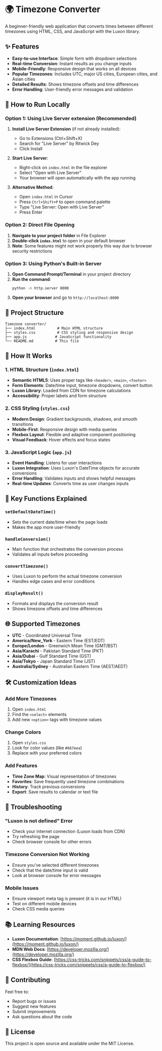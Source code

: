 # 🌍 Timezone Converter

A beginner-friendly web application that converts times between different timezones using HTML, CSS, and JavaScript with the Luxon library.

## ✨ Features

- **Easy-to-use Interface**: Simple form with dropdown selections
- **Real-time Conversion**: Instant results as you change inputs
- **Mobile-Friendly**: Responsive design that works on all devices
- **Popular Timezones**: Includes UTC, major US cities, European cities, and Asian cities
- **Detailed Results**: Shows timezone offsets and time differences
- **Error Handling**: User-friendly error messages and validation

## 🚀 How to Run Locally

### Option 1: Using Live Server extension (Recommended)

1. **Install Live Server Extension** (if not already installed):
   - Go to Extensions (Ctrl+Shift+X)
   - Search for "Live Server" by Ritwick Dey
   - Click Install

2. **Start Live Server**:
   - Right-click on `index.html` in the file explorer
   - Select "Open with Live Server"
   - Your browser will open automatically with the app running

3. **Alternative Method**:
   - Open `index.html` in Cursor
   - Press `Ctrl+Shift+P` to open command palette
   - Type "Live Server: Open with Live Server"
   - Press Enter

### Option 2: Direct File Opening

1. **Navigate to your project folder** in File Explorer
2. **Double-click `index.html`** to open in your default browser
3. **Note**: Some features might not work properly this way due to browser security restrictions

### Option 3: Using Python's Built-in Server

1. **Open Command Prompt/Terminal** in your project directory
2. **Run the command**:
   ```bash
   python -m http.server 8000
   ```
3. **Open your browser** and go to `http://localhost:8000`

## 📁 Project Structure

```
Timezone converter/
├── index.html          # Main HTML structure
├── styles.css          # CSS styling and responsive design
├── app.js             # JavaScript functionality
└── README.md          # This file
```

## 🔧 How It Works

### 1. HTML Structure (`index.html`)
- **Semantic HTML5**: Uses proper tags like `<header>`, `<main>`, `<footer>`
- **Form Elements**: Date/time input, timezone dropdowns, convert button
- **Luxon Library**: Loaded from CDN for timezone calculations
- **Accessibility**: Proper labels and form structure

### 2. CSS Styling (`styles.css`)
- **Modern Design**: Gradient backgrounds, shadows, and smooth transitions
- **Mobile-First**: Responsive design with media queries
- **Flexbox Layout**: Flexible and adaptive component positioning
- **Visual Feedback**: Hover effects and focus states

### 3. JavaScript Logic (`app.js`)
- **Event Handling**: Listens for user interactions
- **Luxon Integration**: Uses Luxon's DateTime objects for accurate conversions
- **Error Handling**: Validates inputs and shows helpful messages
- **Real-time Updates**: Converts time as user changes inputs

## 🎯 Key Functions Explained

### `setDefaultDateTime()`
- Sets the current date/time when the page loads
- Makes the app more user-friendly

### `handleConversion()`
- Main function that orchestrates the conversion process
- Validates all inputs before proceeding

### `convertTimezone()`
- Uses Luxon to perform the actual timezone conversion
- Handles edge cases and error conditions

### `displayResult()`
- Formats and displays the conversion result
- Shows timezone offsets and time differences

## 🌐 Supported Timezones

- **UTC** - Coordinated Universal Time
- **America/New_York** - Eastern Time (EST/EDT)
- **Europe/London** - Greenwich Mean Time (GMT/BST)
- **Asia/Karachi** - Pakistan Standard Time (PKT)
- **Asia/Dubai** - Gulf Standard Time (GST)
- **Asia/Tokyo** - Japan Standard Time (JST)
- **Australia/Sydney** - Australian Eastern Time (AEST/AEDT)

## 🛠️ Customization Ideas

### Add More Timezones
1. Open `index.html`
2. Find the `<select>` elements
3. Add new `<option>` tags with timezone values

### Change Colors
1. Open `styles.css`
2. Look for color values (like `#667eea`)
3. Replace with your preferred colors

### Add Features
- **Time Zone Map**: Visual representation of timezones
- **Favorites**: Save frequently used timezone combinations
- **History**: Track previous conversions
- **Export**: Save results to calendar or text file

## 🐛 Troubleshooting

### "Luxon is not defined" Error
- Check your internet connection (Luxon loads from CDN)
- Try refreshing the page
- Check browser console for other errors

### Timezone Conversion Not Working
- Ensure you've selected different timezones
- Check that the date/time input is valid
- Look at browser console for error messages

### Mobile Issues
- Ensure viewport meta tag is present (it is in our HTML)
- Test on different mobile devices
- Check CSS media queries

## 📚 Learning Resources

- **Luxon Documentation**: [https://moment.github.io/luxon/](https://moment.github.io/luxon/)
- **MDN Web Docs**: [https://developer.mozilla.org/](https://developer.mozilla.org/)
- **CSS Flexbox Guide**: [https://css-tricks.com/snippets/css/a-guide-to-flexbox/](https://css-tricks.com/snippets/css/a-guide-to-flexbox/)

## 🤝 Contributing

Feel free to:
- Report bugs or issues
- Suggest new features
- Submit improvements
- Ask questions about the code

## 📄 License

This project is open source and available under the MIT License.


